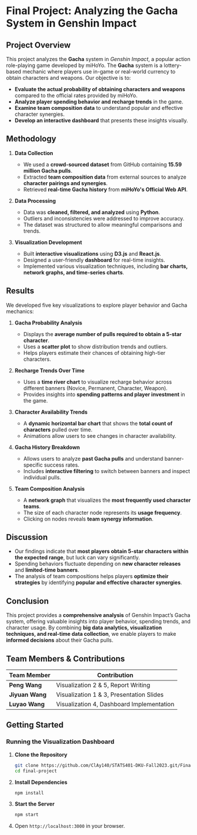# Final Project: Analyzing the Gacha System in Genshin Impact

## Project Overview
This project analyzes the **Gacha** system in *Genshin Impact*, a popular action role-playing game developed by miHoYo. The **Gacha** system is a lottery-based mechanic where players use in-game or real-world currency to obtain characters and weapons. Our objective is to:
- **Evaluate the actual probability of obtaining characters and weapons** compared to the official rates provided by miHoYo.
- **Analyze player spending behavior and recharge trends** in the game.
- **Examine team composition data** to understand popular and effective character synergies.
- **Develop an interactive dashboard** that presents these insights visually.

## Methodology
1. **Data Collection**  
   - We used a **crowd-sourced dataset** from GitHub containing **15.59 million Gacha pulls**.
   - Extracted **team composition data** from external sources to analyze **character pairings and synergies**.
   - Retrieved **real-time Gacha history** from **miHoYo's Official Web API**.

2. **Data Processing**
   - Data was **cleaned, filtered, and analyzed** using **Python**.
   - Outliers and inconsistencies were addressed to improve accuracy.
   - The dataset was structured to allow meaningful comparisons and trends.

3. **Visualization Development**
   - Built **interactive visualizations** using **D3.js** and **React.js**.
   - Designed a user-friendly **dashboard** for real-time insights.
   - Implemented various visualization techniques, including **bar charts, network graphs, and time-series charts**.

## Results
We developed five key visualizations to explore player behavior and Gacha mechanics:

1. **Gacha Probability Analysis**  
   - Displays the **average number of pulls required to obtain a 5-star character**.
   - Uses a **scatter plot** to show distribution trends and outliers.
   - Helps players estimate their chances of obtaining high-tier characters.

2. **Recharge Trends Over Time**  
   - Uses a **time river chart** to visualize recharge behavior across different banners (Novice, Permanent, Character, Weapon).
   - Provides insights into **spending patterns and player investment** in the game.

3. **Character Availability Trends**  
   - A **dynamic horizontal bar chart** that shows the **total count of characters** pulled over time.
   - Animations allow users to see changes in character availability.

4. **Gacha History Breakdown**  
   - Allows users to analyze **past Gacha pulls** and understand banner-specific success rates.
   - Includes **interactive filtering** to switch between banners and inspect individual pulls.

5. **Team Composition Analysis**  
   - A **network graph** that visualizes the **most frequently used character teams**.
   - The size of each character node represents its **usage frequency**.
   - Clicking on nodes reveals **team synergy information**.

## Discussion
- Our findings indicate that **most players obtain 5-star characters within the expected range**, but luck can vary significantly.
- Spending behaviors fluctuate depending on **new character releases** and **limited-time banners**.
- The analysis of team compositions helps players **optimize their strategies** by identifying **popular and effective character synergies**.

## Conclusion
This project provides a **comprehensive analysis** of Genshin Impact’s Gacha system, offering valuable insights into player behavior, spending trends, and character usage. By combining **big data analytics, visualization techniques, and real-time data collection**, we enable players to make **informed decisions** about their Gacha pulls.

## Team Members & Contributions
| Team Member | Contribution |
|-------------|-------------|
| **Peng Wang** | Visualization 2 & 5, Report Writing |
| **Jiyuan Wang** | Visualization 1 & 3, Presentation Slides |
| **Luyao Wang** | Visualization 4, Dashboard Implementation |

## Getting Started
### Running the Visualization Dashboard
1. **Clone the Repository**
   ```bash
   git clone https://github.com/ClAy140/STATS401-DKU-Fall2023.git/Final_Project
   cd final-project
   ```
2. **Install Dependencies**
   ```bash
   npm install
   ```
3. **Start the Server**
   ```bash
   npm start
   ```
4. Open `http://localhost:3000` in your browser.
